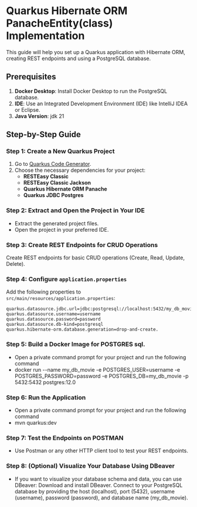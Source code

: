 # Quarkus Hibernate ORM PanacheEntity(class) Implementation

This guide will help you set up a Quarkus application with Hibernate ORM, creating REST endpoints and using a PostgreSQL database.

## Prerequisites
1. **Docker Desktop**: Install Docker Desktop to run the PostgreSQL database.
2. **IDE**: Use an Integrated Development Environment (IDE) like IntelliJ IDEA or Eclipse.
3. **Java Version**: jdk 21

## Step-by-Step Guide

### Step 1: Create a New Quarkus Project
1. Go to [Quarkus Code Generator](https://code.quarkus.io/).
2. Choose the necessary dependencies for your project:
   - **RESTEasy Classic**
   - **RESTEasy Classic Jackson**
   - **Quarkus Hibernate ORM Panache**
   - **Quarkus JDBC Postgres**

### Step 2: Extract and Open the Project in Your IDE
- Extract the generated project files.
- Open the project in your preferred IDE.

### Step 3: Create REST Endpoints for CRUD Operations
Create REST endpoints for basic CRUD operations (Create, Read, Update, Delete).

### Step 4: Configure `application.properties`
Add the following properties to `src/main/resources/application.properties`:

```properties
quarkus.datasource.jdbc.url=jdbc:postgresql://localhost:5432/my_db_movie
quarkus.datasource.username=username
quarkus.datasource.password=password
quarkus.datasource.db-kind=postgresql
quarkus.hibernate-orm.database.generation=drop-and-create.

```
### Step 5: Build a Docker Image for POSTGRES sql.
- Open a private command prompt for your project and run the following command
- docker run --name my_db_movie -e POSTGRES_USER=username -e POSTGRES_PASSWORD=password -e POSTGRES_DB=my_db_movie -p 5432:5432 postgres:12.0

### Step 6: Run the Application
- Open a private command prompt for your project and run the following command
- mvn quarkus:dev

### Step 7: Test the Endpoints on POSTMAN
- Use Postman or any other HTTP client tool to test your REST endpoints.

### Step 8: (Optional) Visualize Your Database Using DBeaver
- If you want to visualize your database schema and data, you can use DBeaver:
    Download and install DBeaver.
    Connect to your PostgreSQL database by providing the host (localhost), port (5432), username (username), password (password), and database name (my_db_movie).

